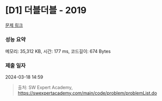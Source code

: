 # [D1] 더블더블 - 2019 

[문제 링크](https://swexpertacademy.com/main/code/problem/problemDetail.do?contestProbId=AV5QDEX6AqwDFAUq) 

### 성능 요약

메모리: 35,312 KB, 시간: 177 ms, 코드길이: 674 Bytes

### 제출 일자

2024-03-18 14:59



> 출처: SW Expert Academy, https://swexpertacademy.com/main/code/problem/problemList.do